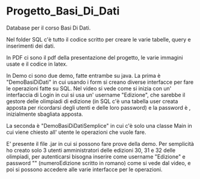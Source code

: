 # Progetto_Basi_Di_Dati
Database per il corso Basi Di Dati.

Nel folder SQL c'è tutto il codice scritto per creare le varie tabelle, query e inserimenti dei dati.

In PDF ci sono il pdf della presentazione del progetto, le varie immagini usate e il codice in latex.

In Demo ci sono due demo, fatte entrambe su java.
La prima è "DemoBasiDiDati" in cui usando i form si creano diverse interfacce per fare le operazioni fatte su SQL. Nel video si vede come si inizia con un' interfaccia di Login in cui si usa un' username "Edizione<numeroEdizione>", che sarebbe il gestore delle olimpiadi di edizione <numeroEdizione> (in SQL c'è una tabella user creata apposta per ricordarsi degli utenti e delle loro password) e la password è <numeroEdizione>, inizialmente sbagliata apposta.
  
La seconda è "DemoBasiDiDatiSemplice" in cui c'è solo una classe Main in cui viene chiesto all' utente le operazioni che vuole fare.

E' presente il file .jar in cui si possono fare prove della demo. Per semplicità ho creato solo 3 utenti amministratori delle edizioni 30, 31 e 32 delle olimpiadi, per autenticarsi bisogna inserire come username "Edizione<numeroEdizione>" e password "<numeroEdizione>" (numeroEdizione scritto in romano) come si vede dal video, e poi si possono accedere alle varie interfacce per le operazioni.

